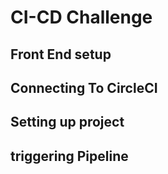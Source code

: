 # CI-CD Challenge

## Front End setup 

## Connecting To CircleCI

## Setting up project

## triggering Pipeline